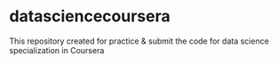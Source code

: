 # datasciencecoursera
This repository created for practice &amp; submit the code for data science specialization in Coursera  
